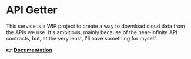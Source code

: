 # API Getter

This service is a WIP project to create a way to download cloud data from the APIs we use. It's ambitious, mainly because of the near-infinite API contracts, but, at the very least, I'll have something for myself. 

**👉 [Documentation](docs)**
